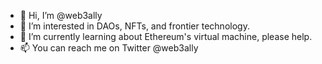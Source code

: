 - 👋 Hi, I’m @web3ally
- 👀 I’m interested in DAOs, NFTs, and frontier technology.
- 🌱 I’m currently learning about Ethereum's virtual machine, please help.
- 📫 You can reach me on Twitter @web3ally

<!---
web3ally/web3ally is a ✨ special ✨ repository because its `README.md` (this file) appears on your GitHub profile.
You can click the Preview link to take a look at your changes.
--->
